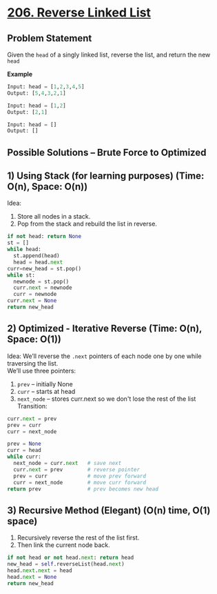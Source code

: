 # [206. Reverse Linked List](https://leetcode.com/problems/reverse-linked-list/description/)

## Problem Statement
Given the `head` of a singly linked list, reverse the list, and return the new `head`

**Example**
```python
Input: head = [1,2,3,4,5]
Output: [5,4,3,2,1]
```
```python
Input: head = [1,2]
Output: [2,1]
```
```python
Input: head = []
Output: []
```
## Possible Solutions – Brute Force to Optimized
## 1) Using Stack (for learning purposes) (Time: O(n), Space: O(n))  
Idea:
1. Store all nodes in a stack.    
2. Pop from the stack and rebuild the list in reverse.  

```python
if not head: return None
st = []
while head:
  st.append(head)
  head = head.next
curr=new_head = st.pop()
while st:
  newnode = st.pop()
  curr.next = newnode
  curr = newnode
curr.next = None
return new_head
```

## 2) Optimized - Iterative Reverse (Time: O(n), Space: O(1))  
Idea:
We’ll reverse the `.next` pointers of each node one by one while traversing the list.  
We’ll use three pointers:
1. `prev` – initially None
2. `curr` – starts at head
3. `next_node` – stores curr.next so we don't lose the rest of the list
Transition:
```python
curr.next = prev
prev = curr
curr = next_node
```
```python
prev = None
curr = head
while curr:
  next_node = curr.next   # save next
  curr.next = prev        # reverse pointer
  prev = curr             # move prev forward
  curr = next_node        # move curr forward
return prev               # prev becomes new head
```

## 3) Recursive Method (Elegant) (O(n) time, O(1) space)  
1. Recursively reverse the rest of the list first.
2. Then link the current node back.

```python
if not head or not head.next: return head
new_head = self.reverseList(head.next)
head.next.next = head
head.next = None
return new_head
```

